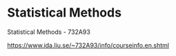 # Statistical Methods
Statistical Methods - 732A93
 
https://www.ida.liu.se/~732A93/info/courseinfo.en.shtml
